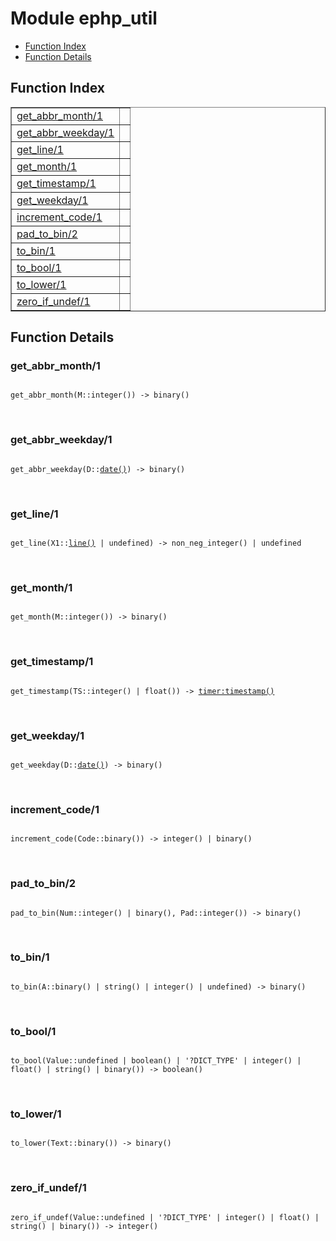 

# Module ephp_util #
* [Function Index](#index)
* [Function Details](#functions)


<a name="index"></a>

## Function Index ##


<table width="100%" border="1" cellspacing="0" cellpadding="2" summary="function index"><tr><td valign="top"><a href="#get_abbr_month-1">get_abbr_month/1</a></td><td></td></tr><tr><td valign="top"><a href="#get_abbr_weekday-1">get_abbr_weekday/1</a></td><td></td></tr><tr><td valign="top"><a href="#get_line-1">get_line/1</a></td><td></td></tr><tr><td valign="top"><a href="#get_month-1">get_month/1</a></td><td></td></tr><tr><td valign="top"><a href="#get_timestamp-1">get_timestamp/1</a></td><td></td></tr><tr><td valign="top"><a href="#get_weekday-1">get_weekday/1</a></td><td></td></tr><tr><td valign="top"><a href="#increment_code-1">increment_code/1</a></td><td></td></tr><tr><td valign="top"><a href="#pad_to_bin-2">pad_to_bin/2</a></td><td></td></tr><tr><td valign="top"><a href="#to_bin-1">to_bin/1</a></td><td></td></tr><tr><td valign="top"><a href="#to_bool-1">to_bool/1</a></td><td></td></tr><tr><td valign="top"><a href="#to_lower-1">to_lower/1</a></td><td></td></tr><tr><td valign="top"><a href="#zero_if_undef-1">zero_if_undef/1</a></td><td></td></tr></table>


<a name="functions"></a>

## Function Details ##

<a name="get_abbr_month-1"></a>

### get_abbr_month/1 ###


<pre><code>
get_abbr_month(M::integer()) -&gt; binary()
</code></pre>
<br />


<a name="get_abbr_weekday-1"></a>

### get_abbr_weekday/1 ###


<pre><code>
get_abbr_weekday(D::<a href="#type-date">date()</a>) -&gt; binary()
</code></pre>
<br />


<a name="get_line-1"></a>

### get_line/1 ###


<pre><code>
get_line(X1::<a href="#type-line">line()</a> | undefined) -&gt; non_neg_integer() | undefined
</code></pre>
<br />


<a name="get_month-1"></a>

### get_month/1 ###


<pre><code>
get_month(M::integer()) -&gt; binary()
</code></pre>
<br />


<a name="get_timestamp-1"></a>

### get_timestamp/1 ###


<pre><code>
get_timestamp(TS::integer() | float()) -&gt; <a href="timer.md#type-timestamp">timer:timestamp()</a>
</code></pre>
<br />


<a name="get_weekday-1"></a>

### get_weekday/1 ###


<pre><code>
get_weekday(D::<a href="#type-date">date()</a>) -&gt; binary()
</code></pre>
<br />


<a name="increment_code-1"></a>

### increment_code/1 ###


<pre><code>
increment_code(Code::binary()) -&gt; integer() | binary()
</code></pre>
<br />


<a name="pad_to_bin-2"></a>

### pad_to_bin/2 ###


<pre><code>
pad_to_bin(Num::integer() | binary(), Pad::integer()) -&gt; binary()
</code></pre>
<br />


<a name="to_bin-1"></a>

### to_bin/1 ###


<pre><code>
to_bin(A::binary() | string() | integer() | undefined) -&gt; binary()
</code></pre>
<br />


<a name="to_bool-1"></a>

### to_bool/1 ###


<pre><code>
to_bool(Value::undefined | boolean() | '?DICT_TYPE' | integer() | float() | string() | binary()) -&gt; boolean()
</code></pre>
<br />


<a name="to_lower-1"></a>

### to_lower/1 ###


<pre><code>
to_lower(Text::binary()) -&gt; binary()
</code></pre>
<br />


<a name="zero_if_undef-1"></a>

### zero_if_undef/1 ###


<pre><code>
zero_if_undef(Value::undefined | '?DICT_TYPE' | integer() | float() | string() | binary()) -&gt; integer()
</code></pre>
<br />


